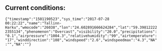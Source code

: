 ## Current conditions: 
 ``` {"timestamp":"1501190523","sys_time":"2017-07-28 00:22:22","name":"Tallinn-Harku","wmocode":"26038","lon":"24.602891666624284","lat":"59.398122222355134","phenomenon":"Overcast","visibility":"20.0","precipitations":"0.1","airpressure":"1004.3","relativehumidity":"99","airtemperature":"17","winddirection":"108","windspeed":"2.6","windspeedmax":"4.3","NA":"","NA":""} ```
